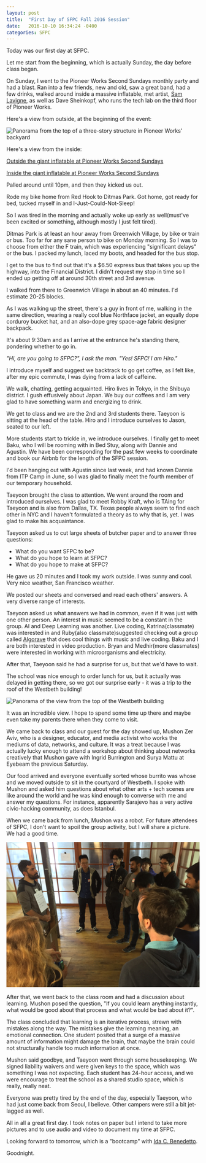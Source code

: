 ```yaml
---
layout: post
title:  "First Day of SFPC Fall 2016 Session"
date:   2016-10-10 16:34:24 -0400
categories: SFPC
---
```


Today was our first day at SFPC.

Let me start from the beginning, which is actually Sunday, the day before class began.

On Sunday, I went to the Pioneer Works Second Sundays monthly party and had a blast. Ran into a few friends, new and old, saw a great band, had a few drinks, walked around inside a massive inflatable, met artist, [Sam Lavigne](lav.io), as well as Dave Sheinkopf, who runs the tech lab on the third floor of Pioneer Works.

Here's a view from outside, at the beginning of the event:

<!---
<a href="#"><img src="/images/IMG_4132.JPG" align="left" width="200" style="image-orientation: 90deg;"></a>
<a href="#"><img src="/images/IMG_4133.JPG" align="left" width="200" style="image-orientation: 90deg;"></a>
-->

![Panorama from the top of a three-story structure in Pioneer Works' backyard](/images/IMG_4127.JPG)

<!-- ![Drawing from art collective Ant Farm plans for "Time Capsule"](/images/IMG_4132.JPG =250x)
![Drawing from art collective Ant Farm plans for "Time Capsule"](/images/IMG_4133.JPG =250x)
-->
Here's a view from the inside:

[Outside the giant inflatable at Pioneer Works Second Sundays](https://vimeo.com/186469526)

[Inside the giant inflatable at Pioneer Works Second Sundays](https://vimeo.com/186469525)



<!---
<3d model of self scanned at tech lab>
-->

Palled around until 10pm, and then they kicked us out.

Rode my bike home from Red Hook to Ditmas Park. Got home, got ready for bed, tucked myself in and I-Just-Could-Not-Sleep!

So I was tired in the morning and actually woke up early as well(must've been excited or something, although mostly I just felt tired).

Ditmas Park is at least an hour away from Greenwich Village, by bike or train or bus. Too far for any sane person to bike on Monday morning. So I was to choose from either the F train, which was experiencing "significant delays" or the bus. I packed my lunch, laced my boots, and headed for the bus stop.

I get to the bus to find out that it's a $6.50 express bus that takes you up the
highway, into the Financial District. I didn't request my stop in time so I ended up
getting off at around 30th street and 3rd avenue.

I walked from there to Greenwich Village in about an 40 minutes. I'd estimate 20-25 blocks.

As I was walking up the street, there's a guy in front of me, walking in the same direction, wearing a really cool blue Northface jacket, an equally dope corduroy bucket hat, and an also-dope grey space-age fabric designer backpack.

It's about 9:30am and as I arrive at the entrance he's standing there, pondering whether to go in.

*"Hi, are you going to SFPC?", I ask the man.
"Yes! SFPC! I am Hiro."*

I introduce myself and suggest we backtrack to go get coffee, as I felt like, after my epic commute, I
was dying from a lack of caffeine.

We walk, chatting, getting acquainted. Hiro lives in Tokyo, in the
Shibuya district. I gush effusively about Japan. We buy our coffees and I am
very glad to have something warm and energizing to drink.

We get to class and we are the 2nd and 3rd students there. Taeyoon is sitting at the
head of the table. Hiro and I introduce ourselves to Jason, seated to our left.

More students start to trickle in, we introduce ourselves. I finally get to meet Baku,
who I will be rooming with in Bed Stuy, along with Dannie and Agustin.
We have been corresponding for the past few weeks to coordinate and book our Airbnb
for the length of the SFPC session.

I'd been hanging out with Agustin since last week, and had known Dannie from ITP Camp
in June, so I was glad to finally meet the fourth member of our temporary household.

Taeyoon brought the class to attention. We went around the room and introduced ourselves.
I was glad to meet Robby Kraft, who is TAing for Taeyoon and is also from Dallas, TX.
Texas people always seem to find each other in NYC and I haven't formulated a theory as
to why that is, yet. I was glad to make his acquaintance.

Taeyoon asked us to cut large sheets of butcher paper and to answer three questions:

* What do you want SFPC to be?
* What do you hope to learn at SFPC?
* What do you hope to make at SFPC?

He gave us 20 minutes and I took my work outside. I was sunny and cool. Very nice weather, San Francisco weather.

We posted our sheets and conversed and read each others' answers. A very diverse range of interests.

Taeyoon asked us what answers we had in common, even if it was just with one other person. An interest in music seemed to be a constant in the group. AI and Deep Learning was another. Live coding, Katrina(classmate) was interested in and Ruby(also classmate)suggested checking out a group called [Algorave](www.algorave.com) that does cool things with music and live coding. Baku and I are both interested in video production. Bryan and Medhir(more classmates) were interested in working with microorganisms and electricity.

After that, Taeyoon said he had a surprise for us, but that we'd have to wait.

The school was nice enough to order lunch for us, but it actually was delayed in getting there, so we got our surprise early - it was a trip to the roof of the Westbeth building!

![Panorama of the view from the top of the Westbeth building](/images/IMG_4150.JPG)

It was an incredible view. I hope to spend some time up there and maybe even take
my parents there when they come to visit.

We came back to class and our guest for the day showed up, Mushon Zer Aviv, who is a designer, educator, and media activist who works the mediums of data, networks, and culture. It was a treat because I was actually lucky enough to attend a workshop about thinking about networks creatively that Mushon gave with Ingrid Burrington and Surya Mattu at Eyebeam the previous Saturday.

Our food arrived and everyone eventually sorted whose burrito was whose and we moved
outside to sit in the courtyard of Westbeth. I spoke with Mushon and asked him
questions about what other arts + tech scenes are like around the world and he
was kind enough to converse with me and answer my questions. For instance,
apparently Sarajevo has a very active civic-hacking community, as does Istanbul.

When we came back from lunch, Mushon was a robot. For future attendees of SFPC, I don't want to spoil the group activity, but I will share a picture. We had a good time.

![Mushon is a robot.](/images/IMG_4153.JPG)

After that, we went back to the class room and had a discussion about learning.
Mushon posed the question, "If you could learn anything instantly, what would be good about that process and what would be bad about it?".

The class concluded that learning is an iterative process, strewn with mistakes along the way. The mistakes give the learning meaning, an emotional connection. One student posited that a surge of a massive amount of information might damage the brain, that maybe the brain could not structurally handle too much information at once.

Mushon said goodbye, and Taeyoon went through some housekeeping. We signed liability waivers and were given keys to the space, which was something I was not expecting. Each student has 24-hour access, and we were encourage to treat the school as a shared studio space, which is really, really neat.

Everyone was pretty tired by the end of the day, especially Taeyoon, who had just come back from Seoul, I believe. Other campers were still a bit jet-lagged as well.

All in all a great first day. I took notes on paper but I intend to take more pictures and to use audio and video to document my time at SFPC.

Looking forward to tomorrow, which is a "bootcamp" with [Ida C. Benedetto](http://uncommonplaces.com).

Goodnight.
